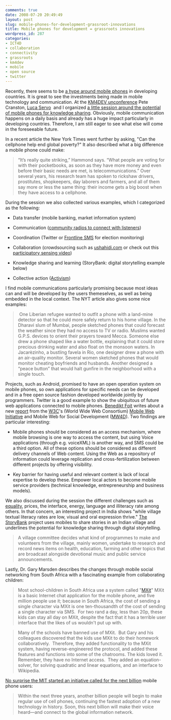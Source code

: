 ```yaml
---
comments: true
date: 2008-07-20 20:49:49
layout: post
slug: mobile-phones-for-development-grassroot-innovations
title: Mobile phones for development = grassroots innovations
wordpress_id: 287
categories:
- ICT4D
- collaboration
- connectivity
- grassroots
- km4dev
- mobile
- open source
- twitter
---
```


Recently, there seems to be [a hype around mobile phones](http://www.comminit.com/en/node/270107/38) in developing countries. It is great to see the investments being made in mobile technology and communication. At the [KM4DEV unconference](http://wiki.km4dev.org/wiki/index.php/Open_Space_Discussion_Reports) Pete Cranston, [Luca Servo](http://talksharelearn.wordpress.com/)  and I organized [a little session around the potential of mobile phones for knowledge sharing](http://wiki.km4dev.org/wiki/index.php/Discussion_Report_29_Christian_Kreutz_%26_Pete_Cranston_-_Using_mobile_phones_for_knowledge_sharing). Obviously, mobile communication happens on a daily basis and already has a huge impact particularly in developing countries. Therefore, I am still eager to see what else will come in the foreseeable future.

In a recent article the New York Times went further by asking, "Can the cellphone help end global poverty?" It also described what a big difference a mobile phone could make:


> “It’s really quite striking,” Hammond says. “What people are voting for with their pocketbooks, as soon as they have more money and even before their basic needs are met, is telecommunications.” Over several years, his research team has spoken to rickshaw drivers, prostitutes, shopkeepers, day laborers and farmers, and all of them say more or less the same thing: their income gets a big boost when they have access to a cellphone.


During the session we also collected various examples, which I categorized as the following:



	
  * Data transfer (mobile banking, market information system)

	
  * Communication ([community radios to connect with listeners](http://comunica.org/radio2.0/archives/87))

	
  * Coordination (Twitter or [Frontline SMS](http://www.frontlinesms.com/) for election monitoring)

	
  * Collaboration (crowdsourcing such as [ushahidi.com](http://www.ushahidi.com) or check out this [participatory sensing video](http://www.youtube.com/watch?v=t-ItfpA3XiY))

	
  * Knowledge sharing and learning (StoryBank: digital storytelling example below)

	
  * Collective action ([Activism](http://mobileactive.org/))


I find mobile communications particularly promising because most ideas can and will be developed by the users themeselves, as well as being embedded in the local context. The NYT article also gives some nice examples:


>  One Liberian refugee wanted to outfit a phone with a land-mine detector so that he could more safely return to his home village. In the Dharavi slum of Mumbai, people sketched phones that could forecast the weather since they had no access to TV or radio. Muslims wanted G.P.S. devices to orient their prayers toward Mecca. Someone else drew a phone shaped like a water bottle, explaining that it could store precious drinking water and also float on the monsoon waters. In Jacarèzinho, a bustling favela in Rio, one designer drew a phone with an air-quality monitor. Several women sketched phones that would monitor cheating boyfriends and husbands. Another designed a “peace button” that would halt gunfire in the neighborhood with a single touch.


Projects, such as Android, promised to have an open operation system on mobile phones, so own applications for specific needs can be developed and in a free open source fashion developed worldwide jointly by programmers. Twitter is a good example to show the ubiquitous of future web applications connected to mobile phones. [Benedikt Foit](http://www.lewebmobile.com/2008/07/report-mobile-technologies-fostering.html) writes about a new [report](http://www.w3.org/2008/02/MS4D_WS/exec_summary.html) from the [W3C](http://www.w3.org/)'s (World Wide Web Consortium) [Mobile Web Initiative](http://www.w3.org/blog/MWI/) and Mobile Web for Social Development ([MW4D](http://www.w3.org/2008/MW4D/)). Two findings are particular interesting:



	
  * Mobile phones should be considered as an access mechanism, where mobile browsing is one way to access the content, but using Voice applications (through e.g. voiceXML) is another way, and SMS could be a third option. All of these options should be considered as different delivery channels of Web content. Using the Web as a repository of information could leverage replication and cross-fertilization between different projects by offering visibility.

	
  * Key barrier for having useful and relevant content is lack of local expertise to develop these. Empower local actors to become mobile service providers (technical knowledge, entrepreneurship and business models).


We also discussed during the session the different challenges such as [equality](http://www.smartmobs.com/2008/07/12/development-through-mobiles/), prices, the interface, energy, language and illiteracy rate among others. In that concern, an interesting project in India shows "while village textual literacy rates are low, visual and oral expression thrive." [The StoryBank](http://www.cs.swan.ac.uk/storybank/index.php) project uses mobiles to share stories in an Indian village and underlines the potential for knowledge sharing through digital storytelling.


> A village committee decides what kind of programmes to make and volunteers from the village, mainly women, undertake to research and record news items on health, education, farming and other topics that are broadcast alongside devotional music and public service announcements.


Lastly, Dr. Gary Marsden describes the changes through mobile social networking from South Africa with a fascinating example from collaborating children:


> Most school-children in South Africa use a system called "[MXit](http://www.mxit.com/)" MXit is a basic Internet chat application for the mobile phone, and five million people use it; because in South Africa, the cost of sending a single character via MXit is one ten-thousandth of the cost of sending a single character via SMS.  For two rand a day, less than 20p, these kids can stay all day on MXit, despite the fact that it has a terrible user interface that the likes of us wouldn't put up with.




> Many of the schools have banned use of MXit.  But Gary and his colleagues discovered that the kids use MXit to do their homework collaboratively.  Therefore, they added functionality to the MXit system, having reverse-engineered the protocol, and added these features and functions into some of the chatrooms. The kids loved it.  Remember, they have no Internet access.  They added an equation-solver, for solving quadratic and linear equations, and an interface to Wikipedia.


[No surprise the MIT started an initiative called for the next billion](http://nextbillion.mit.edu/) mobile phone users:


> Within the next three years, another billion people will begin to make regular use of cell phones, continuing the fastest adoption of a new technology in history. Soon, this next billion will make their voice heard—and connect to the global information network.
